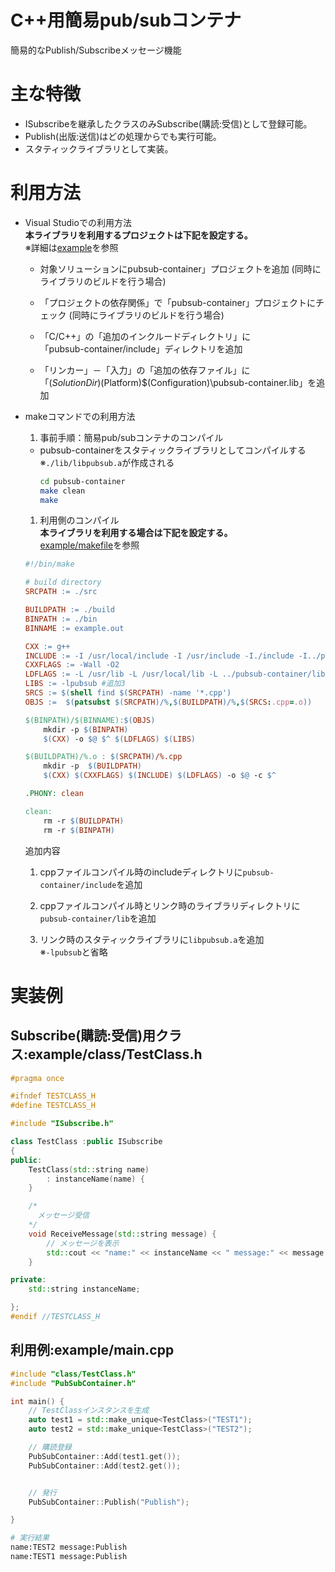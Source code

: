 # C++用簡易pub/subコンテナ
簡易的なPublish/Subscribeメッセージ機能

# 主な特徴
* ISubscribeを継承したクラスのみSubscribe(購読:受信)として登録可能。
* Publish(出版:送信)はどの処理からでも実行可能。
* スタティックライブラリとして実装。

# 利用方法
* Visual Studioでの利用方法  
  **本ライブラリを利用するプロジェクトは下記を設定する。**  
  ※詳細は[example](example/)を参照
   * 対象ソリューションにpubsub-container」プロジェクトを追加 (同時にライブラリのビルドを行う場合)

   * 「プロジェクトの依存関係」で「pubsub-container」プロジェクトにチェック (同時にライブラリのビルドを行う場合)

   * 「C/C++」の「追加のインクルードディレクトリ」に  
     「pubsub-container/include」ディレクトリを追加

   * 「リンカー」－「入力」の「追加の依存ファイル」に  
     「$(SolutionDir)$(Platform)\$(Configuration)\pubsub-container.lib」を追加

* makeコマンドでの利用方法  
  1. 事前手順：簡易pub/subコンテナのコンパイル
    * pubsub-containerをスタティックライブラリとしてコンパイルする  
	  ※```./lib/libpubsub.a```が作成される  
	  ```sh
	  cd pubsub-container
	  make clean
      make
	  ```
  1. 利用側のコンパイル  
  **本ライブラリを利用する場合は下記を設定する。**  
  [example/makefile](example/makefile)を参照  
    ```makefile
	#!/bin/make

	# build directory
	SRCPATH := ./src

	BUILDPATH := ./build
	BINPATH := ./bin
	BINNAME := example.out

	CXX := g++
	INCLUDE := -I /usr/local/include -I /usr/include -I./include -I../pubsub-container/include #追加1
	CXXFLAGS := -Wall -O2 
	LDFLAGS := -L /usr/lib -L /usr/local/lib -L ../pubsub-container/lib #追加2
	LIBS := -lpubsub #追加3
	SRCS := $(shell find $(SRCPATH) -name '*.cpp')
	OBJS :=  $(patsubst $(SRCPATH)/%,$(BUILDPATH)/%,$(SRCS:.cpp=.o))

	$(BINPATH)/$(BINNAME):$(OBJS)
		mkdir -p $(BINPATH)
		$(CXX) -o $@ $^ $(LDFLAGS) $(LIBS)

	$(BUILDPATH)/%.o : $(SRCPATH)/%.cpp
		mkdir -p  $(BUILDPATH)
		$(CXX) $(CXXFLAGS) $(INCLUDE) $(LDFLAGS) -o $@ -c $^

	.PHONY: clean
	
	clean:
		rm -r $(BUILDPATH)
		rm -r $(BINPATH)  
    ```  
	追加内容  
   1. cppファイルコンパイル時のincludeディレクトリに```pubsub-container/include```を追加

   1. cppファイルコンパイル時とリンク時のライブラリディレクトリに```pubsub-container/lib```を追加
   
   1. リンク時のスタティックライブラリに```libpubsub.a```を追加  
   ※```-lpubsub```と省略
   
# 実装例
## Subscribe(購読:受信)用クラス:**example/class/TestClass.h**
```cpp
#pragma once

#ifndef TESTCLASS_H
#define TESTCLASS_H

#include "ISubscribe.h"

class TestClass :public ISubscribe
{
public:
	TestClass(std::string name)
		: instanceName(name) {
	}

	/*
	  メッセージ受信
	*/
	void ReceiveMessage(std::string message) {
		// メッセージを表示
		std::cout << "name:" << instanceName << " message:" << message << "\n";
	}

private:
	std::string instanceName;

};
#endif //TESTCLASS_H
```


## 利用例:**example/main.cpp**
```cpp
#include "class/TestClass.h"
#include "PubSubContainer.h"

int main() {
	// TestClassインスタンスを生成
	auto test1 = std::make_unique<TestClass>("TEST1");
	auto test2 = std::make_unique<TestClass>("TEST2");

	// 購読登録
	PubSubContainer::Add(test1.get());
	PubSubContainer::Add(test2.get());


	// 発行
	PubSubContainer::Publish("Publish");

}
```
```sh
# 実行結果
name:TEST2 message:Publish
name:TEST1 message:Publish
```